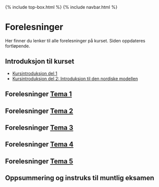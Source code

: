 {% include top-box.html %} <!-- Kode for å inkludere boksen på toppen av siden. Se _config.yml for å gjøre endringer. -->
{% include navbar.html %} <!-- Kode for navigasjonsmeny. Se navbar.html for å gjøre endringer. -->
<!-- Gjør endringer under her -->

# Forelesninger
Her finner du lenker til alle forelesninger på kurset. Siden oppdateres fortløpende.

## Introduksjon til kurset
* [Kursintroduksjon del 1](https://uit-sok-2008-h24.github.io/assets/F0_kursintro_1_sok_2008_h24.pdf)
* [Kursintroduksjon del 2: Introduksjon til den nordiske modellen](https://uit-sok-2008-h24.github.io/assets/introduksjon_studenter.html)

## Forelesninger [Tema 1](temaer.md#tema1)<a name="f_t1"></a>
<!--
* [F1:1 Den norske velferdsmodellen](https://uit-sok-2008-h23.github.io/assets/forelesning_2_modellen_studenter.html)
* [F1:2 Velferdsstaten og Politisk teori](https://uit-sok-2008-h23.github.io/assets/f2_kap_1_2_studenter.html)
* [F1.3 Introduksjon til arbeidsmarkedsøkonomi](https://uit-sok-2008-h23.github.io/assets/F1.3_IntrotilArbeidsmarkedsokonomi.pdf)
-->
## Forelesninger [Tema 2](temaer.md#tema2)<a name="f_t2"></a>
<!--
* [F2.1 Introduktion till tema 2 og Arbeidstidsregulering](https://uit-sok-2008-h23.github.io/assets/F2.1_arbeidstidsregulering_23.pdf)
* [F2.2 Familiepolitikk](https://uit-sok-2008-h23.github.io/assets/F2.2_familiepolitikk_23.pdf)
* [F2.3a Økonomisk teori og offentlige inngrep (kap.3)](https://uit-sok-2008-h23.github.io/assets/f4_kap_3_2023_studenter.html)
* [F2.3b Utdanning og offentlige inngrep (kap. 10 og 11)](https://uit-sok-2008-h23.github.io/assets/kap_10_11_2023_studenter_ny.html)
* [F2.4 Helsetjenester og helseforsikring (kap. 4 og 9](https://uit-sok-2008-h23.github.io/assets/kap_9_2023_studenter.html)
-->  
## Forelesninger [Tema 3](temaer.md#tema3)<a name="f_t3"></a>
<!--
* [F3.1 Introduktion till tema 3 og Minstelønn](https://uit-sok-2008-h23.github.io/assets/F.3.1_minstelønn.pdf)
* [F3.2 & F3.3 Fagforeninger, kollektive forhandlinger og den nordiske modellen](https://uit-sok-2008-h23.github.io/assets/F3.2_fagforeninger.pdf)
-->

## Forelesninger [Tema 4](temaer.md#tema4)<a name="f_t4"></a>
<!--
* [Sosialforsikring, del 1, kap. 6](https://uit-sok-2008-h23.github.io/assets/kap_6_studenter.html)
* [Sosialforsikring, del 2, disinsentiveffekter, kap. 6](https://uit-sok-2008-h23.github.io/assets/kap_6_insentiv_studenter.html)
* [Arbeidsledighetstrygd, kap. 12](https://uit-sok-2008-h23.github.io/assets/F4.3_Arbeidsledighetstrygd_2023.pdf)
-->

## Forelesninger [Tema 5](temaer.md#tema4)<a name="f_t5"></a>
<!--
* [Migrasjon, BO kap. 9](https://uit-sok-2008-h23.github.io/assets/F5.1_migrasjon.pdf)
* [Oppslutning om velferdsstaten](https://uit-sok-2008-h23.github.io/assets/tillit_studenter.html)
* [Velferdsstatens framtid](https://uit-sok-2008-h23.github.io/assets/framtid_2023_studenter.html)
-->
  
## Oppsummering og instruks til muntlig eksamen
<!--
* [Instruks til muntlig eksamen](https://uit-sok-2008-h23.github.io/assets/Instruks_muntlig_eksamen2023.pdf)
-->

